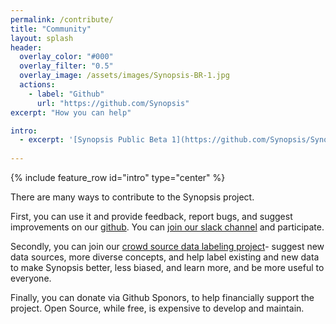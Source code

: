 ```yaml
---
permalink: /contribute/
title: "Community"
layout: splash
header:
  overlay_color: "#000"
  overlay_filter: "0.5"
  overlay_image: /assets/images/Synopsis-BR-1.jpg
  actions:
    - label: "Github"
      url: "https://github.com/Synopsis"
excerpt: "How you can help"

intro: 
  - excerpt: '[Synopsis Public Beta 1](https://github.com/Synopsis/Synopsis-Inspector/releases) is available. Want to know more? - [join our slack channel](https://join.slack.com/t/synopsis-discuss/shared_invite/enQtODIzNjg5MzA1MDYwLTg4OGM5ZGMzZTQ3OTBjYTQzZDMyNDY0ZWM3NzFkN2YxZTE5NWI5NWQyMmZjMGE1OGYyZmExMWFlZWVkMDE4ZWQ)'
  
---
```


{% include feature_row id="intro" type="center" %}

There are many ways to contribute to the Synopsis project.

First, you can use it and provide feedback, report bugs, and suggest improvements on our [github](http://github.com/synopsis). You can [join our slack channel](https://join.slack.com/t/synopsis-discuss/shared_invite/enQtODIzNjg5MzA1MDYwLTg4OGM5ZGMzZTQ3OTBjYTQzZDMyNDY0ZWM3NzFkN2YxZTE5NWI5NWQyMmZjMGE1OGYyZmExMWFlZWVkMDE4ZWQ) and participate.

Secondly, you can join our [crowd source data labeling project](https://synopsis.video/crowdsource/)- suggest new data sources, more diverse concepts, and help label existing and new data to make Synopsis better, less biased, and learn more, and be more useful to everyone.

Finally, you can donate via Github Sponors, to help financially support the project. Open Source, while free, is expensive to develop and maintain.  
